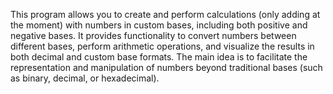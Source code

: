 This program allows you to create and perform calculations (only adding at the moment) with numbers in custom bases, including both positive and negative bases.
It provides functionality to convert numbers between different bases, perform arithmetic operations, and visualize the results in both decimal and custom base formats.
The main idea is to facilitate the representation and manipulation of numbers beyond traditional bases (such as binary, decimal, or hexadecimal).
